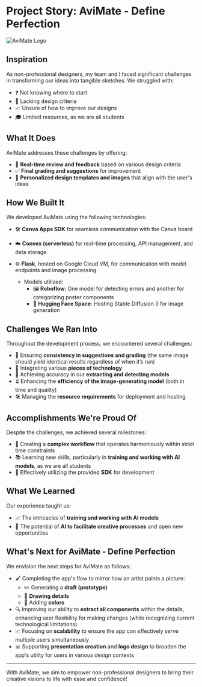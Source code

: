 # Project Story: AviMate - Define Perfection

![AviMate Logo](https://via.placeholder.com/150) <!-- Replace with your project logo -->

## Inspiration
As non-professional designers, my team and I faced significant challenges in transforming our ideas into tangible sketches. We struggled with:

- ❓ Not knowing where to start
- 🎨 Lacking design criteria
- 📈 Unsure of how to improve our designs
- 🎓 Limited resources, as we are all students

## What It Does
AviMate addresses these challenges by offering:

- 📝 **Real-time review and feedback** based on various design criteria
- ✅ **Final grading and suggestions** for improvement
- 📐 **Personalized design templates and images** that align with the user's ideas

## How We Built It
We developed AviMate using the following technologies:

- 🛠️ **Canva Apps SDK** for seamless communication with the Canva board
- ☁️ **Convex (serverless)** for real-time processing, API management, and data storage
- ⚙️ **Flask**, hosted on Google Cloud VM, for communication with model endpoints and image processing

  - Models utilized:
    - 🖼️ **Roboflow**: One model for detecting errors and another for categorizing poster components
    - 🤖 **Hugging Face Space**: Hosting Stable Diffusion 3 for image generation

## Challenges We Ran Into
Throughout the development process, we encountered several challenges:

- 🔄 Ensuring **consistency in suggestions and grading** (the same image should yield identical results regardless of when it’s run)
- 🔗 Integrating various **pieces of technology**
- 🎯 Achieving accuracy in our **extracting and detecting models**
- ⏳ Enhancing the **efficiency of the image-generating model** (both in time and quality)
- 🛠️ Managing the **resource requirements** for deployment and hosting

## Accomplishments We're Proud Of
Despite the challenges, we achieved several milestones:

- 🎉 Creating a **complex workflow** that operates harmoniously within strict time constraints
- 📚 Learning new skills, particularly in **training and working with AI models**, as we are all students
- 🔧 Effectively utilizing the provided **SDK** for development

## What We Learned
Our experience taught us:

- 📈 The intricacies of **training and working with AI models**
- 🌟 The potential of **AI to facilitate creative processes** and open new opportunities

## What's Next for AviMate - Define Perfection
We envision the next steps for AviMate as follows:

- 🖌️ Completing the app's flow to mirror how an artist paints a picture: 
  - ✏️ Generating a **draft (prototype)**
  - 🎨 **Drawing details**
  - 🌈 Adding **colors**
- 🔍 Improving our ability to **extract all components** within the details, enhancing user flexibility for making changes (while recognizing current technological limitations)
- 📈 Focusing on **scalability** to ensure the app can effectively serve multiple users simultaneously
- 📊 Supporting **presentation creation** and **logo design** to broaden the app's utility for users in various design contexts

---

With AviMate, we aim to empower non-professional designers to bring their creative visions to life with ease and confidence!
